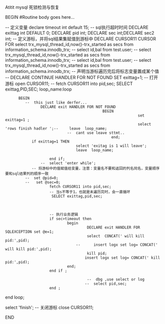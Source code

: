 Atitit mysql 死锁检测与恢复


BEGIN
	#Routine body goes here...


-- 定义变量
 declare  timeout int default 15;   --  sql执行超时时间
	DECLARE exittag int DEFAULT 0;
	DECLARE pid int;
	DECLARE sec int;DECLARE sec2 int;
	-- 定义游标，并将sql结果集赋值到游标中
	DECLARE CURSOR11 CURSOR FOR  select trx_mysql_thread_id,now()-trx_started as secs from information_schema.innodb_trx;
--  select id,bal from test.user;
--  select trx_mysql_thread_id,now()-trx_started as secs from information_schema.innodb_trx;
--  select id,bal from test.user;
-- select trx_mysql_thread_id,now()-trx_started as secs from information_schema.innodb_trx;
	-- 声明当游标遍历完后将标志变量置成某个值
	--  DECLARE CONTINUE HANDLER FOR NOT FOUND SET exittag=1;
	-- 打开游标
	open CURSOR11;
	-- 	fetch CURSOR11 into pid,sec;
  SELECT exittag,PID,SEC;
loop_name:loop

    
       	  BEGIN
             --  this just like derfer...
				    DECLARE exit HANDLER FOR NOT FOUND 
												BEGIN
																set exittag=1 ;  
																select 'rows finish hadler ';-- 	leave  loop_name;	
                                --  cant use leave sttmt..
													end;
		      	if exittag=1 THEN 	
									select 'exitag is 1 will leave';
									leave  loop_name;	

						end if;
					-- 	select 'enter while';
				-- 将游标中的值赋值给变量，注意：变量名不要和返回的列名同名，变量顺序要和sql结果列的顺序一致
			 --  set @pid=0; 
			 --   set @sec=0;
						fetch CURSOR11 into pid,sec;
						-- 当s不等于1，也就是未遍历完时，会一直循环
						 SELECT exittag,pid,sec;
			 

				
						-- 执行业务逻辑
						if sec>timeout then
								begin		
										 DECLARE exit HANDLER FOR  SQLEXCEPTION set @e=1;
										 select  CONCAT(' will kill pid:',pid);
									-- 		insert logx set log= CONCAT(' will kill pid:',pid);
										 kill pid;
										insert logx set log= CONCAT(' kill pid:',pid);
								end;
						end if ;
										 
										 --  dbg ,use select or log
										--  select pid,sec;
						end ;


			 

				

end loop;

select 'finish';
	-- 关闭游标
	close CURSOR11;


END
